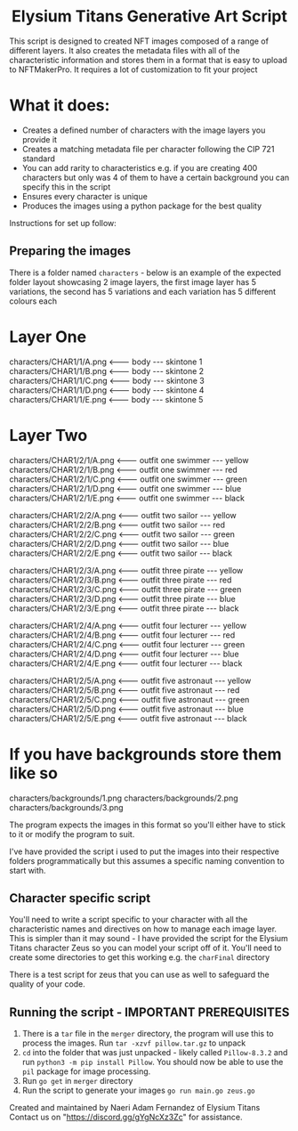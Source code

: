 
<h1 align="center">Elysium Titans Generative Art Script</h1>

This script is designed to created NFT images composed of a range of different layers. It also creates the metadata files with all of the characteristic information and stores them in a format that is easy to upload to NFTMakerPro. It requires a lot of customization to fit your project

# What it does:
- Creates a defined number of characters with the image layers you provide it
- Creates a matching metadata file per character following the CIP 721 standard
- You can add rarity to characteristics e.g. if you are creating 400 characters but only was 4 of them to have a certain background you can specify this in the script
- Ensures every character is unique
- Produces the images using a python package for the best quality

Instructions for set up follow:

## Preparing the images
There is a folder named `characters` - below is an example of the expected folder layout showcasing 2 image layers, the first image layer has 5 variations, the second has 5 variations and each variation has 5 different colours each

# Layer One
characters/CHAR1/1/A.png    <--- body --- skintone 1
characters/CHAR1/1/B.png    <--- body --- skintone 2
characters/CHAR1/1/C.png    <--- body --- skintone 3
characters/CHAR1/1/D.png    <--- body --- skintone 4
characters/CHAR1/1/E.png    <--- body --- skintone 5

# Layer Two
characters/CHAR1/2/1/A.png    <--- outfit one swimmer --- yellow
characters/CHAR1/2/1/B.png    <--- outfit one swimmer --- red
characters/CHAR1/2/1/C.png    <--- outfit one swimmer --- green
characters/CHAR1/2/1/D.png    <--- outfit one swimmer --- blue
characters/CHAR1/2/1/E.png    <--- outfit one swimmer --- black

characters/CHAR1/2/2/A.png    <--- outfit two sailor --- yellow
characters/CHAR1/2/2/B.png    <--- outfit two sailor --- red
characters/CHAR1/2/2/C.png    <--- outfit two sailor --- green
characters/CHAR1/2/2/D.png    <--- outfit two sailor --- blue
characters/CHAR1/2/2/E.png    <--- outfit two sailor --- black

characters/CHAR1/2/3/A.png    <--- outfit three pirate --- yellow
characters/CHAR1/2/3/B.png    <--- outfit three pirate --- red
characters/CHAR1/2/3/C.png    <--- outfit three pirate --- green
characters/CHAR1/2/3/D.png    <--- outfit three pirate --- blue
characters/CHAR1/2/3/E.png    <--- outfit three pirate --- black

characters/CHAR1/2/4/A.png    <--- outfit four lecturer --- yellow
characters/CHAR1/2/4/B.png    <--- outfit four lecturer --- red
characters/CHAR1/2/4/C.png    <--- outfit four lecturer --- green
characters/CHAR1/2/4/D.png    <--- outfit four lecturer --- blue
characters/CHAR1/2/4/E.png    <--- outfit four lecturer --- black

characters/CHAR1/2/5/A.png    <--- outfit five astronaut --- yellow
characters/CHAR1/2/5/B.png    <--- outfit five astronaut --- red
characters/CHAR1/2/5/C.png    <--- outfit five astronaut --- green
characters/CHAR1/2/5/D.png    <--- outfit five astronaut --- blue
characters/CHAR1/2/5/E.png    <--- outfit five astronaut --- black

# If you have backgrounds store them like so
characters/backgrounds/1.png
characters/backgrounds/2.png
characters/backgrounds/3.png


The program expects the images in this format so you'll either have to stick to it or modify the program to suit. 

I've have provided the script i used to put the images into their respective folders programmatically but this assumes a specific naming convention to start with.


## Character specific script

You'll need to write a script specific to your character with all the characteristic names and directives on how to manage each image layer. This is simpler than it may sound - I have provided the script for the Elysium Titans character Zeus so you can model your script off of it. You'll need to create some directories to get this working e.g. the `charFinal` directory

There is a test script for zeus that you can use as well to safeguard the quality of your code.

## Running the script - IMPORTANT PREREQUISITES

1. There is a `tar` file in the `merger` directory, the program will use this to process the images. Run `tar -xzvf pillow.tar.gz` to unpack
2. `cd` into the folder that was just unpacked - likely called `Pillow-8.3.2` and run `python3 -m pip install Pillow`. You should now be able to use the `pil` package for image processing.
3. Run `go get` in `merger` directory
4. Run the script to generate your images `go run main.go zeus.go`





Created and maintained by Naeri Adam Fernandez of Elysium Titans
Contact us on "https://discord.gg/gYgNcXz3Zc" for assistance.
